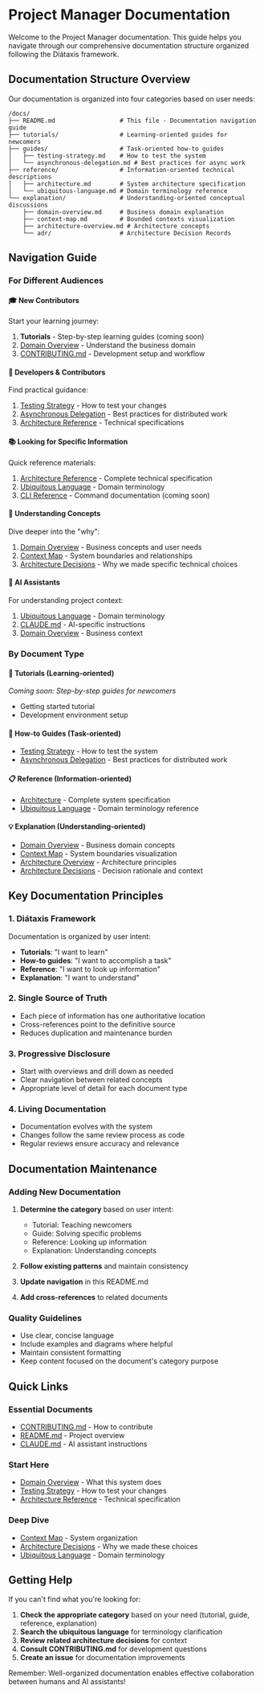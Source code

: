 # Project Manager Documentation

Welcome to the Project Manager documentation. This guide helps you navigate through our comprehensive documentation structure organized following the Diátaxis framework.

## Documentation Structure Overview

Our documentation is organized into four categories based on user needs:

```
/docs/
├── README.md                  # This file - Documentation navigation guide
├── tutorials/                 # Learning-oriented guides for newcomers
├── guides/                    # Task-oriented how-to guides
│   ├── testing-strategy.md    # How to test the system
│   └── asynchronous-delegation.md # Best practices for async work
├── reference/                 # Information-oriented technical descriptions
│   ├── architecture.md        # System architecture specification
│   └── ubiquitous-language.md # Domain terminology reference
└── explanation/               # Understanding-oriented conceptual discussions
    ├── domain-overview.md     # Business domain explanation
    ├── context-map.md         # Bounded contexts visualization
    ├── architecture-overview.md # Architecture concepts
    └── adr/                   # Architecture Decision Records
```

## Navigation Guide

### For Different Audiences

#### 🎓 New Contributors
Start your learning journey:
1. **Tutorials** - Step-by-step learning guides (coming soon)
2. [Domain Overview](./explanation/domain-overview.md) - Understand the business domain
3. [CONTRIBUTING.md](../CONTRIBUTING.md) - Development setup and workflow

#### 🔧 Developers & Contributors
Find practical guidance:
1. [Testing Strategy](./guides/testing-strategy.md) - How to test your changes
2. [Asynchronous Delegation](./guides/asynchronous-delegation.md) - Best practices for distributed work
3. [Architecture Reference](./reference/architecture.md) - Technical specifications

#### 📚 Looking for Specific Information
Quick reference materials:
1. [Architecture Reference](./reference/architecture.md) - Complete technical specification
2. [Ubiquitous Language](./reference/ubiquitous-language.md) - Domain terminology
3. [CLI Reference](./reference/) - Command documentation (coming soon)

#### 🤔 Understanding Concepts
Dive deeper into the "why":
1. [Domain Overview](./explanation/domain-overview.md) - Business concepts and user needs
2. [Context Map](./explanation/context-map.md) - System boundaries and relationships
3. [Architecture Decisions](./explanation/adr/) - Why we made specific technical choices

#### 🤖 AI Assistants
For understanding project context:
1. [Ubiquitous Language](./reference/ubiquitous-language.md) - Domain terminology
2. [CLAUDE.md](../CLAUDE.md) - AI-specific instructions
3. [Domain Overview](./explanation/domain-overview.md) - Business context

### By Document Type

#### 📖 Tutorials (Learning-oriented)
*Coming soon: Step-by-step guides for newcomers*
- Getting started tutorial
- Development environment setup

#### 📝 How-to Guides (Task-oriented)
- [Testing Strategy](./guides/testing-strategy.md) - How to test the system
- [Asynchronous Delegation](./guides/asynchronous-delegation.md) - Best practices for distributed work

#### 📋 Reference (Information-oriented)
- [Architecture](./reference/architecture.md) - Complete system specification
- [Ubiquitous Language](./reference/ubiquitous-language.md) - Domain terminology reference

#### 💡 Explanation (Understanding-oriented)
- [Domain Overview](./explanation/domain-overview.md) - Business domain concepts
- [Context Map](./explanation/context-map.md) - System boundaries visualization
- [Architecture Overview](./explanation/architecture-overview.md) - Architecture principles
- [Architecture Decisions](./explanation/adr/) - Decision rationale and context

## Key Documentation Principles

### 1. Diátaxis Framework
Documentation is organized by user intent:
- **Tutorials**: "I want to learn"
- **How-to guides**: "I want to accomplish a task"
- **Reference**: "I want to look up information"
- **Explanation**: "I want to understand"

### 2. Single Source of Truth
- Each piece of information has one authoritative location
- Cross-references point to the definitive source
- Reduces duplication and maintenance burden

### 3. Progressive Disclosure
- Start with overviews and drill down as needed
- Clear navigation between related concepts
- Appropriate level of detail for each document type

### 4. Living Documentation
- Documentation evolves with the system
- Changes follow the same review process as code
- Regular reviews ensure accuracy and relevance

## Documentation Maintenance

### Adding New Documentation

1. **Determine the category** based on user intent:
   - Tutorial: Teaching newcomers
   - Guide: Solving specific problems
   - Reference: Looking up information
   - Explanation: Understanding concepts

2. **Follow existing patterns** and maintain consistency
3. **Update navigation** in this README.md
4. **Add cross-references** to related documents

### Quality Guidelines

- Use clear, concise language
- Include examples and diagrams where helpful
- Maintain consistent formatting
- Keep content focused on the document's category purpose

## Quick Links

### Essential Documents
- [CONTRIBUTING.md](../CONTRIBUTING.md) - How to contribute
- [README.md](../README.md) - Project overview
- [CLAUDE.md](../CLAUDE.md) - AI assistant instructions

### Start Here
- [Domain Overview](./explanation/domain-overview.md) - What this system does
- [Testing Strategy](./guides/testing-strategy.md) - How to test your changes
- [Architecture Reference](./reference/architecture.md) - Technical specification

### Deep Dive
- [Context Map](./explanation/context-map.md) - System organization
- [Architecture Decisions](./explanation/adr/) - Why we made these choices
- [Ubiquitous Language](./reference/ubiquitous-language.md) - Domain terminology

## Getting Help

If you can't find what you're looking for:

1. **Check the appropriate category** based on your need (tutorial, guide, reference, explanation)
2. **Search the ubiquitous language** for terminology clarification
3. **Review related architecture decisions** for context
4. **Consult CONTRIBUTING.md** for development questions
5. **Create an issue** for documentation improvements

Remember: Well-organized documentation enables effective collaboration between humans and AI assistants!